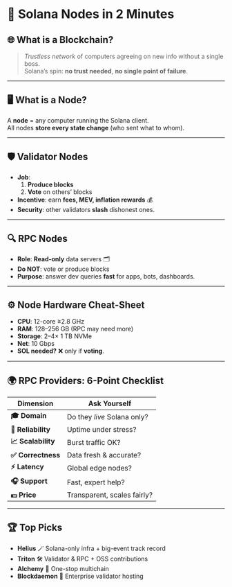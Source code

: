 # 🧠 Solana Nodes in 2 Minutes

## 🌐 What is a Blockchain?  
> *Trustless network* of computers agreeing on new info without a single boss.  
> Solana’s spin: **no trust needed**, **no single point of failure**.

---

## 🖥️ What is a Node?  
A **node** = any computer running the Solana client.  
All nodes **store every state change** (who sent what to whom).

---

## 🛡️ Validator Nodes  
- **Job**:  
  1. **Produce blocks**  
  2. **Vote** on others’ blocks  
- **Incentive**: earn **fees, MEV, inflation rewards** 💰  
- **Security**: other validators **slash** dishonest ones.

---

## 🔍 RPC Nodes  
- **Role**: **Read-only** data servers 🗂️  
- **Do NOT**: vote or produce blocks  
- **Purpose**: answer dev queries **fast** for apps, bots, dashboards.

---

## ⚙️ Node Hardware Cheat-Sheet  
- **CPU**: 12-core ≥2.8 GHz  
- **RAM**: 128–256 GB (RPC may need more)  
- **Storage**: 2–4× 1 TB NVMe  
- **Net**: 10 Gbps  
- **SOL needed?** ❌ only if **voting**.

---

## 🌍 RPC Providers: 6-Point Checklist  
| Dimension | Ask Yourself |
|-----------|--------------|
| **🎓 Domain** | Do they *live* Solana only? |
| **🔐 Reliability** | Uptime under stress? |
| **📈 Scalability** | Burst traffic OK? |
| **✅ Correctness** | Data fresh & accurate? |
| **⚡ Latency** | Global edge nodes? |
| **🎧 Support** | Fast, expert help? |
| **💵 Price** | Transparent, scales fairly? |

---

## 🏆 Top Picks  
- **Helius** 🪄 Solana-only infra + big-event track record  
- **Triton** 🛠️ Validator & RPC + OSS contributions  
- **Alchemy** 🔗 One-stop multichain  
- **Blockdaemon** 🏢 Enterprise validator hosting